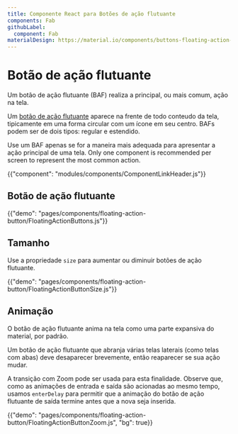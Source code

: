 ```yaml
---
title: Componente React para Botões de ação flutuante
components: Fab
githubLabel:
  component: Fab
materialDesign: https://material.io/components/buttons-floating-action-button
---
```


# Botão de ação flutuante

<p class="description">Um botão de ação flutuante (BAF) realiza a principal, ou mais comum, ação na tela.</p>

Um [botão de ação flutuante](https://material.io/design/components/buttons-floating-action-button.html) aparece na frente de todo conteudo da tela, tipicamente em uma forma circular com um ícone em seu centro. BAFs podem ser de dois tipos: regular e estendido.

Use um BAF apenas se for a maneira mais adequada para apresentar a ação principal de uma tela. Only one component is recommended per screen to represent the most common action.

{{"component": "modules/components/ComponentLinkHeader.js"}}

## Botão de ação flutuante

{{"demo": "pages/components/floating-action-button/FloatingActionButtons.js"}}

## Tamanho

Use a propriedade `size` para aumentar ou diminuir botões de ação flutuante.

{{"demo": "pages/components/floating-action-button/FloatingActionButtonSize.js"}}

## Animação

O botão de ação flutuante anima na tela como uma parte expansiva do material, por padrão.

Um botão de ação flutuante que abranja várias telas laterais (como telas com abas) deve desaparecer brevemente, então reaparecer se sua ação mudar.

A transição com Zoom pode ser usada para esta finalidade. Observe que, como as animações de entrada e saída são acionadas ao mesmo tempo, usamos `enterDelay` para permitir que a animação do botão de ação flutuante de saída termine antes que a nova seja inserida.

{{"demo": "pages/components/floating-action-button/FloatingActionButtonZoom.js", "bg": true}}

